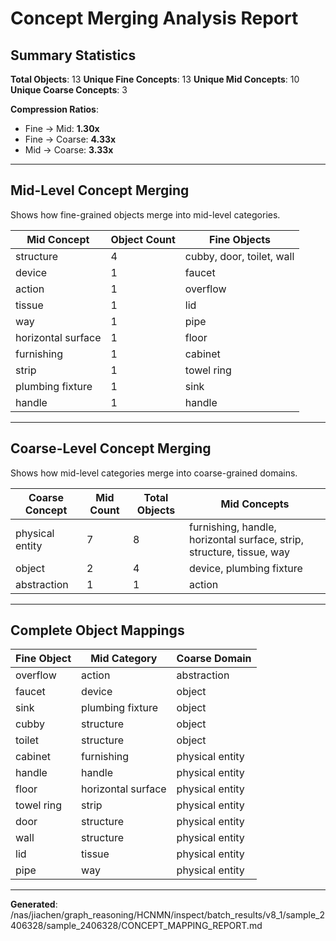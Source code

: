 # Concept Merging Analysis Report

## Summary Statistics

**Total Objects**: 13
**Unique Fine Concepts**: 13
**Unique Mid Concepts**: 10
**Unique Coarse Concepts**: 3

**Compression Ratios**:
- Fine → Mid: **1.30x**
- Fine → Coarse: **4.33x**
- Mid → Coarse: **3.33x**

---

## Mid-Level Concept Merging

Shows how fine-grained objects merge into mid-level categories.

| Mid Concept | Object Count | Fine Objects |
|-------------|--------------|-------------|
| structure | 4 | cubby, door, toilet, wall |
| device | 1 | faucet |
| action | 1 | overflow |
| tissue | 1 | lid |
| way | 1 | pipe |
| horizontal surface | 1 | floor |
| furnishing | 1 | cabinet |
| strip | 1 | towel ring |
| plumbing fixture | 1 | sink |
| handle | 1 | handle |

---

## Coarse-Level Concept Merging

Shows how mid-level categories merge into coarse-grained domains.

| Coarse Concept | Mid Count | Total Objects | Mid Concepts |
|----------------|-----------|---------------|-------------|
| physical entity | 7 | 8 | furnishing, handle, horizontal surface, strip, structure, tissue, way |
| object | 2 | 4 | device, plumbing fixture |
| abstraction | 1 | 1 | action |

---

## Complete Object Mappings

| Fine Object | Mid Category | Coarse Domain |
|-------------|--------------|---------------|
| overflow | action | abstraction |
| faucet | device | object |
| sink | plumbing fixture | object |
| cubby | structure | object |
| toilet | structure | object |
| cabinet | furnishing | physical entity |
| handle | handle | physical entity |
| floor | horizontal surface | physical entity |
| towel ring | strip | physical entity |
| door | structure | physical entity |
| wall | structure | physical entity |
| lid | tissue | physical entity |
| pipe | way | physical entity |

---

**Generated**: /nas/jiachen/graph_reasoning/HCNMN/inspect/batch_results/v8_1/sample_2406328/sample_2406328/CONCEPT_MAPPING_REPORT.md
